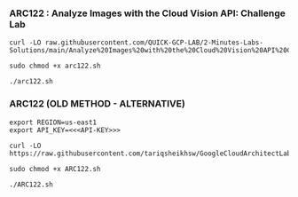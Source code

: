 ### ARC122 :  Analyze Images with the Cloud Vision API: Challenge Lab 

```
curl -LO raw.githubusercontent.com/QUICK-GCP-LAB/2-Minutes-Labs-Solutions/main/Analyze%20Images%20with%20the%20Cloud%20Vision%20API%20Challenge%20Lab/arc122.sh

sudo chmod +x arc122.sh

./arc122.sh
```


### ARC122 (OLD METHOD - ALTERNATIVE)  

```
export REGION=us-east1
export API_KEY=<<<API-KEY>>>
```

```
curl -LO https://raw.githubusercontent.com/tariqsheikhsw/GoogleCloudArchitectLabs/main/Solutions/ARC122.sh

sudo chmod +x ARC122.sh

./ARC122.sh
```

